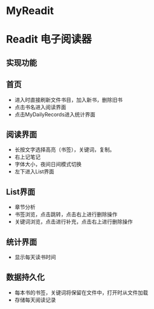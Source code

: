 # MyReadit
# Readit 电子阅读器
## 实现功能
## 首页

* 进入时直接刷新文件书目，加入新书，删除旧书
* 点击书名进入阅读界面
* 点击MyDailyRecords进入统计界面

## 阅读界面
* 长按文字选择高亮（书签），关键词，复制。
* 右上记笔记
* 字体大小，夜间日间模式切换
* 左下进入List界面

## List界面
* 章节分析
* 书签浏览，点击跳转，点击右上进行删除操作
* 关键词浏览，点击进行补充，点击右上进行删除操作

## 统计界面
* 显示每天读书时间

## 数据持久化
* 每本书的书签，关键词将保留在文件中，打开时从文件加载
* 存储每天阅读记录

